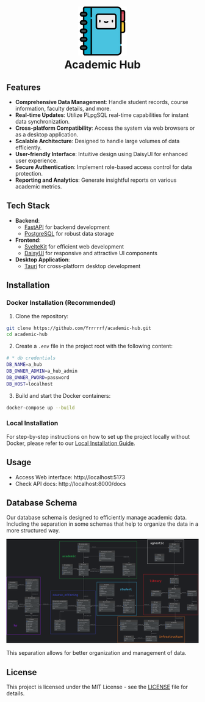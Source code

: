 <h1 align="center">
	<img src="./core/static/favicon.png" alt="A-Hub Icon" width="128">
	<div>Academic Hub</div>
</h1>

<!-- [![GitHub](https://img.shields.io/badge/github-Yrrrrrf%2Fa--hub-58A6FF?style=for-the-badge&logo=github)](https://github.com/Yrrrrrf/a-hub) -->
<!-- [![LICENSE](https://img.shields.io/badge/license-MIT-green?style=for-the-badge)](./LICENSE) -->

## Features

- **Comprehensive Data Management**: Handle student records, course information, faculty details, and more.
- **Real-time Updates**: Utilize PLpgSQL real-time capabilities for instant data synchronization.
- **Cross-platform Compatibility**: Access the system via web browsers or as a desktop application.
- **Scalable Architecture**: Designed to handle large volumes of data efficiently.
- **User-friendly Interface**: Intuitive design using DaisyUI for enhanced user experience.
- **Secure Authentication**: Implement role-based access control for data protection.
- **Reporting and Analytics**: Generate insightful reports on various academic metrics.

## Tech Stack

- **Backend**:
	- [FastAPI](https://www.python.org/) for backend development
	- [PostgreSQL](https://www.postgresql.org/) for robust data storage
- **Frontend**:
	- [SvelteKit](https://kit.svelte.dev/) for efficient web development
	- [DaisyUI](https://daisyui.com/) for responsive and attractive UI components
- **Desktop Application**:
	- [Tauri](https://tauri.app/) for cross-platform desktop development

## Installation

### Docker Installation (Recommended)

1. Clone the repository:
```bash
git clone https://github.com/Yrrrrrf/academic-hub.git
cd academic-hub
```

2. Create a `.env` file in the project root with the following content:
```bash
# * db credentials
DB_NAME=a_hub
DB_OWNER_ADMIN=a_hub_admin
DB_OWNER_PWORD=password
DB_HOST=localhost
```

3. Build and start the Docker containers:
```bash
docker-compose up --build
```

### Local Installation

For step-by-step instructions on how to set up the project locally without Docker, please refer to our [Local Installation Guide](./resources/local-installation.md).

## Usage
- Access Web interface: http://localhost:5173
- Check API docs: http://localhost:8000/docs

## Database Schema

Our database schema is designed to efficiently manage academic data. 
Including the separation in some schemas that help to organize the data in a more structured way.

![Database Schema](./resources/db_erd.png "db main schema")

This separation allows for better organization and management of data.

<!-- 


## Contributing

We welcome contributions to Academic Hub! Please follow these steps to contribute:

1. Fork the repository
2. Create a new branch: `git checkout -b feature/your-feature-name`
3. Make your changes and commit them: `git commit -m 'Add some feature'`
4. Push to the branch: `git push origin feature/your-feature-name`
5. Submit a pull request

Please read our [Contributing Guide](CONTRIBUTING.md) for more details. 


-->

## License

This project is licensed under the MIT License - see the [LICENSE](LICENSE) file for details.
